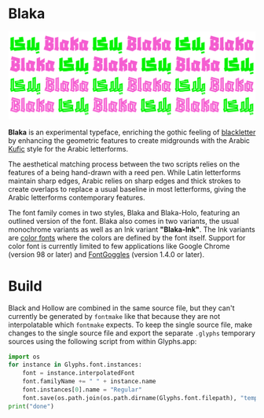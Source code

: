 # Blaka
![Sample](sample.svg)

<b>Blaka</b> is an experimental typeface, enriching the gothic feeling of [blackletter][1] by enhancing the geometric features to create midgrounds with the Arabic [Kufic][2] style for the Arabic letterforms. 

The aesthetical matching process between the two scripts relies on the features of a being hand-drawn with a reed pen. While Latin letterforms maintain sharp edges, Arabic relies on sharp edges and thick strokes to create overlaps to replace a usual baseline in most letterforms, giving the Arabic letterforms contemporary features. 

The font family comes in two styles, Blaka and Blaka-Holo, featuring an outlined version of the font. Blaka also comes in two variants, the usual monochrome variants as well as an Ink variant <b>"Blaka-Ink"</b>. The Ink variants are [color fonts][3] where the colors are defined by the font itself. Support for color font is currently limited to few applications like Google Chrome (version 98 or later) and [FontGoggles][4] (version 1.4.0 or later).

[1]: https://en.wikipedia.org/wiki/Blackletter
[2]: https://en.wikipedia.org/wiki/Kufic
[3]: https://developer.chrome.com/blog/colrv1-fonts/
[4]: https://fontgoggles.org/


# Build

Black and Hollow are combined in the same source file, but they can't currently be generated by `fontmake` like that because they are not interpolatable which `fontmake` expects. To keep the single source file, make changes to the single source file and export the separate `.glyphs` temporary sources using the following script from within Glyphs.app:

```python
import os
for instance in Glyphs.font.instances:
	font = instance.interpolatedFont
	font.familyName += " " + instance.name
	font.instances[0].name = "Regular"
	font.save(os.path.join(os.path.dirname(Glyphs.font.filepath), "temp", font.familyName.replace(" ", "") + "-Regular.glyphs"))
print("done")
```
